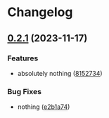 # Changelog

## [0.2.1](https://github.com/shkm/ruby-gem-test/compare/v0.2.0...v0.2.1) (2023-11-17)


### Features

* absolutely nothing ([8152734](https://github.com/shkm/ruby-gem-test/commit/81527347df694e8e02e2fd5f339cd754d61c7c33))


### Bug Fixes

* nothing ([e2b1a74](https://github.com/shkm/ruby-gem-test/commit/e2b1a74249b20c61daa9b1109167cbabfcb35f5c))
